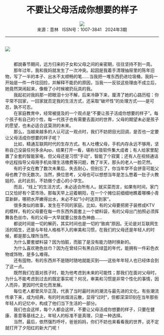 # <center>不要让父母活成你想要的样子</center>

<div align=center><img src="http://fslib.vip.qikan.cn/img.ashx?key=%d7%f7%d5%df%a3%ba%b0%d7%bc%f2%bc%f2"></div>

<center>来源：意林   ISSN号：1007-3841   2024年3期</center>

* * *

<br>![](http://img.resource.qikan.cn/markvip/qkimages/yili/yili202403/yili20240305-1-l.jpg)

  
<br>　　都說春节期间，远方归来的子女和父母之间的亲密期，往往坚持不到一周。  
　　那年过年，我和我妈就发生了一次冲突。起因是我着手清理抽屉里的陈年旧物，写了一半的本子、出水不太顺畅的笔……当我把一堆东西扔进垃圾桶，我妈一开始是一件一件往回捡，并解释不能扔的原因，当我一一反驳这些理由不成立后，她竟然哭闹起来，像极了小时候被扔玩具的我。  
　　我起初对我妈那一把眼泪十分不解，后来冷静下来，厘清了她的心路历程：你平常不回家，一回家就否定我的生活方式，还采取“破坏性”的处理方式——是可忍，孰不可忍。  
　　在家庭教育中，经常被提及的一个观点是“不要让孩子活成你想要的样子”。每个孩子有自己的个性，每一代孩子也有需要去面对的世界，父母的期望未必是孩子的愿望，也未必适合这莫测的未来。  
　　那么，当越来越多的人认可这一观点时，我们不妨把目光回调，是否也一定要让父母活成你想要的样子呢？  
　　比如，精通互联网时代的生存方式。有人吐槽父母，手机内存永远不够用，坚称自己没装任何多余App，结果打开一看，堪称垃圾软件集大成者；有人给家里配置了全套的智能家电，但父母还是习惯“手动”，智能了个寂寞；还有人在视频通话中远程指导父母用手机处理生活缴费等问题，教了半天，那头的老人一脸茫然。  
　　有的子女在教了数次未果后，失去耐心，但别忘了，你当年学不会拼音可能父母也教了你无数次。当然，换位思考，父母也可以想想当年是怎么憋着一肚子火教娃的，此时此刻，不妨做个虚心的小学生。  
　　而且，“线上”的生活方式，未必适合所有人。就买菜而言，如果有时间，家门口又恰好有个菜市场，那每天早上迎着朝阳，在一个个摊位前细细地瞧着哪棵小青菜新鲜，哪把水芹嫩得出水，未必不如“1小时送货到家”。  
　　很多类似的故事，发生在不同的家庭。比如，有的父母要把房子装修成KTV的模样，有的父母要在每一件东西外面套上一个塑料袋，有的父母出门拍照必须挥舞各色丝巾，有的父母一大早就要公放各色神曲……  
　　都说时间是一切的解药，其实时间也是一切的“致病”原因。无论是对互联网生活的陌生，还是与年轻人格格不入的审美和习惯，在我们的父母还是年轻人的时候，都是那么理所当然。  
　　为什么要套塑料袋？因为怕脏，而脏了是没有能力随时换新的。  
　　为什么喜欢艳色丝巾？因为在曾经只有黑白灰绿蓝的年代，能拥有一件彩色衣物或饰物，是多么难得。  
　　还有囤物，有的东西并不是随时随地就能买到——这些年年轻人也已经体会到了这一点。  
　　既然我们在面对孩子时，能为他考虑到未来的可能性；那我们在面对父母时，为什么不能考虑到过去的既定事实呢？何况，审美和习惯是非常个性化的事情，因人而异，更因时代变化而发展。  
　　每位老人都曾风华正茂，代表了当时最时尚的潮流与最先进的文化。有些潮流传承下来，成为经典，有的时尚烟消云散，显得“过时”，但都深深印刻在当年那些年轻人的记忆中，构成了他们当下生活的一部分。  
　　我们也会这样，每个人都会这样，不要让父母活成你想要的样子，只要在健康、善意等基线之上，年轻人的标准不是真理，只是一种选择。  
　　当然，最后，依然强烈呼吁，爸爸妈妈，你们不妨也来看看我的世界，说不定就打开了夕阳红的新大门呢！
